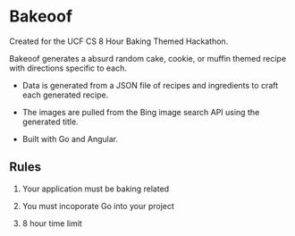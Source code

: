 # Bakeoof

Created for the UCF CS 8 Hour Baking Themed Hackathon.

Bakeoof generates a absurd random cake, cookie, or muffin themed recipe with directions specific to each.

* Data is generated from a JSON file of recipes and ingredients to craft each generated recipe.

* The images are pulled from the Bing image search API using the generated title.

* Built with Go and Angular.

## Rules

1. Your application must be baking related

2. You must incoporate Go into your project

3. 8 hour time limit
